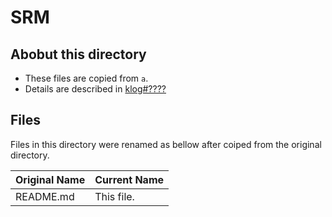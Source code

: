 # SRM
## Abobut this directory

- These files are copied from ``` a ```.
- Details are described in [klog#????](http://klog.icrr.u-tokyo.ac.jp/osl/?r=)

## Files

Files in this directory were renamed as bellow after coiped from the original directory.

|Original Name| Current Name|
|:---|:---|
|README.md|This file.|
